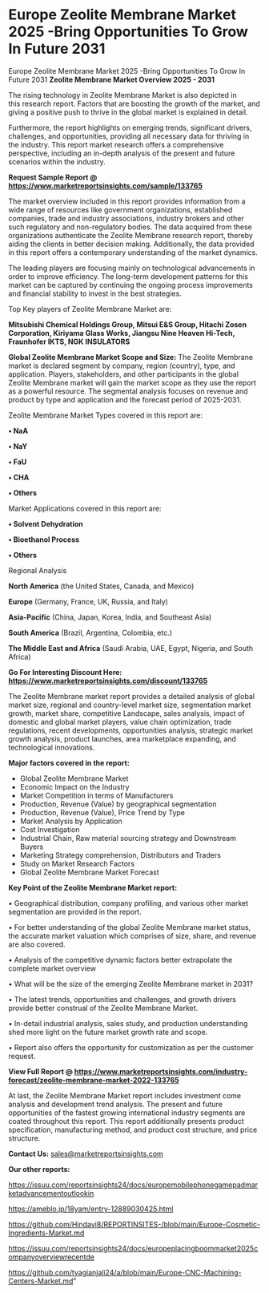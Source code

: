 # Europe Zeolite Membrane Market 2025 -Bring Opportunities To Grow In Future 2031
Europe Zeolite Membrane Market 2025 -Bring Opportunities To Grow In Future 2031
<Strong> Zeolite Membrane Market Overview 2025 - 2031</strong>

The rising technology in Zeolite Membrane Market is also depicted in this research report. Factors that are boosting the growth of the market, and giving a positive push to thrive in the global market is explained in detail.

Furthermore, the report highlights on emerging trends, significant drivers, challenges, and opportunities, providing all necessary data for thriving in the industry. This report market research offers a comprehensive perspective, including an in-depth analysis of the present and future scenarios within the industry.

<strong>Request Sample Report @ <a href=https://www.marketreportsinsights.com/sample/133765>https://www.marketreportsinsights.com/sample/133765</a></strong>

The market overview included in this report provides information from a wide range of resources like government organizations, established companies, trade and industry associations, industry brokers and other such regulatory and non-regulatory bodies. The data acquired from these organizations authenticate the Zeolite Membrane research report, thereby aiding the clients in better decision making. Additionally, the data provided in this report offers a contemporary understanding of the market dynamics.

The leading players are focusing mainly on technological advancements in order to improve efficiency. The long-term development patterns for this market can be captured by continuing the ongoing process improvements and financial stability to invest in the best strategies.

Top Key players of Zeolite Membrane Market are:

<strong>Mitsubishi Chemical Holdings Group, Mitsui E&S Group, Hitachi Zosen Corporation, Kiriyama Glass Works, Jiangsu Nine Heaven Hi-Tech, Fraunhofer IKTS, NGK INSULATORS</strong>

<strong><b>Global Zeolite Membrane Market Scope and Size:</b></strong>
The Zeolite Membrane market is declared segment by company, region (country), type, and application. Players, stakeholders, and other participants in the global Zeolite Membrane market will gain the market scope as they use the report as a powerful resource. The segmental analysis focuses on revenue and product by type and application and the forecast period of 2025-2031.

Zeolite Membrane Market Types covered in this report are:

<strong>• NaA

• NaY

• FaU

• CHA

• Others</strong>

Market Applications covered in this report are:

<strong>• Solvent Dehydration

• Bioethanol Process

• Others</strong> 

Regional Analysis

<strong>North America</strong> (the United States, Canada, and Mexico)

<strong>Europe</strong> (Germany, France, UK, Russia, and Italy)

<strong>Asia-Pacific</strong> (China, Japan, Korea, India, and Southeast Asia)

<strong>South America</strong> (Brazil, Argentina, Colombia, etc.)

<strong>The Middle East and Africa</strong> (Saudi Arabia, UAE, Egypt, Nigeria, and South Africa)

<strong>Go For Interesting Discount Here: <a href=https://www.marketreportsinsights.com/discount/133765>https://www.marketreportsinsights.com/discount/133765</a></strong>

The Zeolite Membrane market report provides a detailed analysis of global market size, regional and country-level market size, segmentation market growth, market share, competitive Landscape, sales analysis, impact of domestic and global market players, value chain optimization, trade regulations, recent developments, opportunities analysis, strategic market growth analysis, product launches, area marketplace expanding, and technological innovations.

<strong><b>Major factors covered in the report:</b></strong>
<ul>
  <li>Global Zeolite Membrane Market </li>
  <li>Economic Impact on the Industry</li>
  <li>Market Competition in terms of Manufacturers</li>
  <li>Production, Revenue (Value) by geographical segmentation</li>
  <li>Production, Revenue (Value), Price Trend by Type</li>
  <li>Market Analysis by Application</li>
  <li>Cost Investigation</li>
  <li>Industrial Chain, Raw material sourcing strategy and Downstream Buyers</li>
  <li>Marketing Strategy comprehension, Distributors and Traders</li>
  <li>Study on Market Research Factors</li>
  <li>Global Zeolite Membrane Market Forecast</li>
</ul>

<strong><b>Key Point of the Zeolite Membrane Market report:</b></strong>

• Geographical distribution, company profiling, and various other market segmentation are provided in the report.

• For better understanding of the global Zeolite Membrane market status, the accurate market valuation which comprises of size, share, and revenue are also covered.

• Analysis of the competitive dynamic factors better extrapolate the complete market overview

• What will be the size of the emerging Zeolite Membrane market in 2031?

• The latest trends, opportunities and challenges, and growth drivers provide better construal of the Zeolite Membrane Market.

• In-detail industrial analysis, sales study, and production understanding shed more light on the future market growth rate and scope.

• Report also offers the opportunity for customization as per the customer request.

<strong><b>View Full Report @ <a href=https://www.marketreportsinsights.com/industry-forecast/zeolite-membrane-market-2022-133765>https://www.marketreportsinsights.com/industry-forecast/zeolite-membrane-market-2022-133765</a></b></strong>


At last, the Zeolite Membrane Market report includes investment come analysis and development trend analysis. The present and future opportunities of the fastest growing international industry segments are coated throughout this report. This report additionally presents product specification, manufacturing method, and product cost structure, and price structure.

<strong>Contact Us:</strong>
sales@marketreportsinsights.com

<strong>Our other reports:</strong>

<a href=https://issuu.com/reportsinsights24/docs/europemobilephonegamepadmarketadvancementoutlookin>https://issuu.com/reportsinsights24/docs/europemobilephonegamepadmarketadvancementoutlookin</a>

<a href=https://ameblo.jp/18yam/entry-12889030425.html>https://ameblo.jp/18yam/entry-12889030425.html</a>

<a href=https://github.com/Hindavi8/REPORTINSITES-/blob/main/Europe-Cosmetic-Ingredients-Market.md>https://github.com/Hindavi8/REPORTINSITES-/blob/main/Europe-Cosmetic-Ingredients-Market.md</a>

<a href=https://issuu.com/reportsinsights24/docs/europeplacingboommarket2025companyoverviewrecentde>https://issuu.com/reportsinsights24/docs/europeplacingboommarket2025companyoverviewrecentde</a>

<a href=https://github.com/tyagianjali24/a/blob/main/Europe-CNC-Machining-Centers-Market.md>https://github.com/tyagianjali24/a/blob/main/Europe-CNC-Machining-Centers-Market.md</a>"
